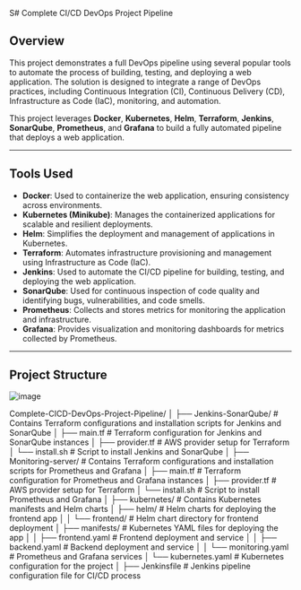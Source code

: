S# Complete CI/CD DevOps Project Pipeline

## Overview

This project demonstrates a full DevOps pipeline using several popular tools to automate the process of building, testing, and deploying a web application. The solution is designed to integrate a range of DevOps practices, including Continuous Integration (CI), Continuous Delivery (CD), Infrastructure as Code (IaC), monitoring, and automation.

This project leverages **Docker**, **Kubernetes**, **Helm**, **Terraform**, **Jenkins**, **SonarQube**, **Prometheus**, and **Grafana** to build a fully automated pipeline that deploys a web application.

---

## Tools Used

- **Docker**: Used to containerize the web application, ensuring consistency across environments.
- **Kubernetes (Minikube)**: Manages the containerized applications for scalable and resilient deployments.
- **Helm**: Simplifies the deployment and management of applications in Kubernetes.
- **Terraform**: Automates infrastructure provisioning and management using Infrastructure as Code (IaC).
- **Jenkins**: Used to automate the CI/CD pipeline for building, testing, and deploying the web application.
- **SonarQube**: Used for continuous inspection of code quality and identifying bugs, vulnerabilities, and code smells.
- **Prometheus**: Collects and stores metrics for monitoring the application and infrastructure.
- **Grafana**: Provides visualization and monitoring dashboards for metrics collected by Prometheus.

---

## Project Structure

![image](https://github.com/user-attachments/assets/bfed7f88-6557-4f4b-acb9-eb64b8e9a165)


Complete-CICD-DevOps-Project-Pipeline/
│
├── Jenkins-SonarQube/                 # Contains Terraform configurations and installation scripts for Jenkins and SonarQube
│   ├── main.tf                        # Terraform configuration for Jenkins and SonarQube instances
│   ├── provider.tf                    # AWS provider setup for Terraform
│   └── install.sh                     # Script to install Jenkins and SonarQube
│
├── Monitoring-server/                 # Contains Terraform configurations and installation scripts for Prometheus and Grafana
│   ├── main.tf                        # Terraform configuration for Prometheus and Grafana instances
│   ├── provider.tf                    # AWS provider setup for Terraform
│   └── install.sh                     # Script to install Prometheus and Grafana
│
├── kubernetes/                        # Contains Kubernetes manifests and Helm charts
│   ├── helm/                          # Helm charts for deploying the frontend app
│   │   └── frontend/                  # Helm chart directory for frontend deployment
│   ├── manifests/                     # Kubernetes YAML files for deploying the app
│   │   ├── frontend.yaml              # Frontend deployment and service
│   │   ├── backend.yaml               # Backend deployment and service
│   │   └── monitoring.yaml            # Prometheus and Grafana services
│   └── kubernetes.yaml                # Kubernetes configuration for the project
│
├── Jenkinsfile                        # Jenkins pipeline configuration file for CI/CD process


